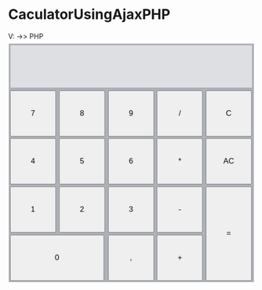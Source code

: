# CaculatorUsingAjaxPHP
 V: ->> PHP
![alt text](./img/Screenshot%20from%202023-02-20%2021-42-23.png)